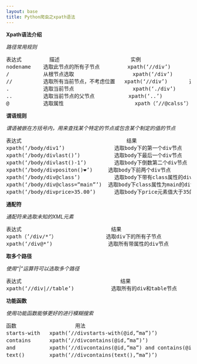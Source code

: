 ```yaml
---
layout: base
title: Python爬虫之xpath语法
---
```

**Xpath语法介绍**

*路径常用规则*
<pre>
表达式         描述                       实例
nodename    选取此节点的所有子节点         xpath(‘//div’)       选取了div节点的所有子节点
/           从根节点选取                   xpath(‘/div’)        从根节点上选取div节点
//          选取所有当前节点，不考虑位置   xpath(‘//div’)       选取所有的div节点
.           选取当前节点                   xpath(‘./div’)       选取当前节点下的div节点
..          选取当前节点的父节点           xpath(‘..’)          回到上一个节点
@           选取属性                       xpath（’//@calss’）  选取所有的class属性
</pre>
**谓语规则**

*谓语被嵌在方括号内，用来查找某个特定的节点或包含某个制定的值的节点*
<pre>
表达式                                  结果
xpath(‘/body/div1’)                选取body下的第一个div节点
xpath(‘/body/divlast()’)           选取body下最后一个div节点
xpath(‘/body/divlast()-1’)         选取body下倒数第二个div节点
xpath(‘/body/divpositon()❤️’)     选取body下前两个div节点
xpath(‘/body/div@class’)           选取body下带有class属性的div节点
xpath(‘/body/div@class=”main”’)  选取body下class属性为main的div节点
xpath(‘/body/divprice>35.00’)      选取body下price元素值大于35的div节点
</pre>
**通配符**  

*通配符来选取未知的XML元素*
<pre>
表达式                             结果
xpath（’/div/*’）                选取div下的所有子节点
xpath(‘/div@*’)                  选取所有带属性的div节点
</pre>
**取多个路径**  

*使用“|”运算符可以选取多个路径*
<pre>
表达式                                结果
xpath(‘//div|//table’)            选取所有的div和table节点
</pre>
**功能函数**

*使用功能函数能够更好的进行模糊搜索*
<pre>
函数                   用法                                                   解释
starts-with   xpath(‘//divstarts-with(@id,”ma”)’)                         选取id值以ma开头的div节点
contains      xpath(‘//divcontains(@id,”ma”)’)                            选取id值包含ma的div节点
and           xpath(‘//divcontains(@id,”ma”) and contains(@id,”in”)’)   选取id值包含ma和in的div节点
text()        xpath(‘//divcontains(text(),”ma”)’)                         选取节点文本包含ma的div节点
</pre>
